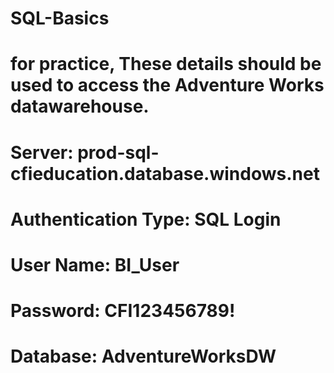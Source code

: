 # SQL-Basics
# for practice, These details should be used to access the Adventure Works datawarehouse.
# Server: prod-sql-cfieducation.database.windows.net
# Authentication Type: SQL Login
# User Name: BI_User
# Password: CFI123456789!
# Database: AdventureWorksDW
